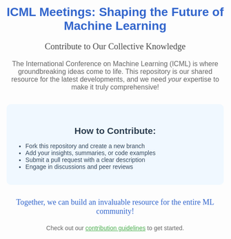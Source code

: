 <div align="center">
  <h1 style="font-family: 'Arial', sans-serif; color: #3366cc;">ICML Meetings: Shaping the Future of Machine Learning</h1>
  
  <p style="font-family: 'Georgia', serif; font-size: 20px; color: #4a4a4a;">
    🌟 Contribute to Our Collective Knowledge 🌟
  </p>
  
  <p style="font-family: 'Verdana', sans-serif; font-size: 16px; color: #666; max-width: 600px; margin: 0 auto;">
    The International Conference on Machine Learning (ICML) is where groundbreaking ideas come to life. This repository is our shared resource for the latest developments, and we need <em>your</em> expertise to make it truly comprehensive!
  </p>
  
  <div style="margin-top: 30px; padding: 20px; background-color: #f0f8ff; border-radius: 10px; max-width: 500px; margin-left: auto; margin-right: auto;">
    <h2 style="font-family: 'Arial', sans-serif; color: #2c3e50; margin-bottom: 15px;">How to Contribute:</h2>
    <ul style="text-align: left; font-family: 'Verdana', sans-serif; color: #34495e;">
      <li>Fork this repository and create a new branch</li>
      <li>Add your insights, summaries, or code examples</li>
      <li>Submit a pull request with a clear description</li>
      <li>Engage in discussions and peer reviews</li>
    </ul>
  </div>
  
  <p style="font-family: 'Georgia', serif; font-size: 18px; color: #3366cc; margin-top: 30px;">
    Together, we can build an invaluable resource for the entire ML community!
  </p>
  
  <p style="font-family: 'Verdana', sans-serif; font-size: 14px; color: #666; margin-top: 20px;">
    Check out our <a href="/Resources/contribution-guidelines.md" style="color: #4CAF50;">contribution guidelines</a> to get started.
  </p>
</div>
